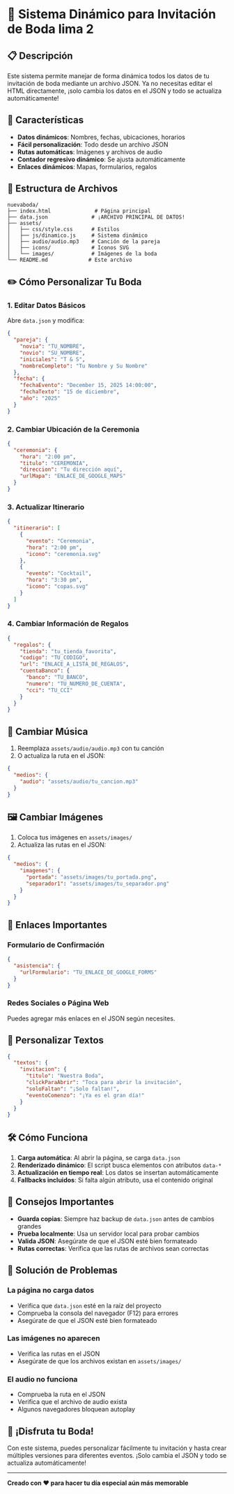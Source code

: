 # 🎊 Sistema Dinámico para Invitación de Boda lima 2

## 📋 Descripción

Este sistema permite manejar de forma dinámica todos los datos de tu invitación de boda mediante un archivo JSON. Ya no necesitas editar el HTML directamente, ¡solo cambia los datos en el JSON y todo se actualiza automáticamente!

## 🚀 Características

- **Datos dinámicos**: Nombres, fechas, ubicaciones, horarios
- **Fácil personalización**: Todo desde un archivo JSON
- **Rutas automáticas**: Imágenes y archivos de audio
- **Contador regresivo dinámico**: Se ajusta automáticamente
- **Enlaces dinámicos**: Mapas, formularios, regalos

## 📁 Estructura de Archivos

```
nuevaboda/
├── index.html              # Página principal
├── data.json              # ¡ARCHIVO PRINCIPAL DE DATOS!
├── assets/
│   ├── css/style.css      # Estilos
│   ├── js/dinamico.js     # Sistema dinámico
│   ├── audio/audio.mp3    # Canción de la pareja
│   ├── icons/             # Iconos SVG
│   └── images/            # Imágenes de la boda
└── README.md             # Este archivo
```

## ✏️ Cómo Personalizar Tu Boda

### 1. Editar Datos Básicos

Abre `data.json` y modifica:

```json
{
  "pareja": {
    "novia": "TU_NOMBRE",
    "novio": "SU_NOMBRE", 
    "iniciales": "T & S",
    "nombreCompleto": "Tu Nombre y Su Nombre"
  },
  "fecha": {
    "fechaEvento": "December 15, 2025 14:00:00",
    "fechaTexto": "15 de diciembre",
    "año": "2025"
  }
}
```

### 2. Cambiar Ubicación de la Ceremonia

```json
{
  "ceremonia": {
    "hora": "2:00 pm",
    "titulo": "CEREMONIA",
    "direccion": "Tu dirección aquí",
    "urlMapa": "ENLACE_DE_GOOGLE_MAPS"
  }
}
```

### 3. Actualizar Itinerario

```json
{
  "itinerario": [
    {
      "evento": "Ceremonia",
      "hora": "2:00 pm",
      "icono": "ceremonia.svg"
    },
    {
      "evento": "Cocktail",
      "hora": "3:30 pm", 
      "icono": "copas.svg"
    }
  ]
}
```

### 4. Cambiar Información de Regalos

```json
{
  "regalos": {
    "tienda": "tu_tienda_favorita",
    "codigo": "TU_CODIGO",
    "url": "ENLACE_A_LISTA_DE_REGALOS",
    "cuentaBanco": {
      "banco": "TU_BANCO",
      "numero": "TU_NUMERO_DE_CUENTA",
      "cci": "TU_CCI"
    }
  }
}
```

## 🎵 Cambiar Música

1. Reemplaza `assets/audio/audio.mp3` con tu canción
2. O actualiza la ruta en el JSON:

```json
{
  "medios": {
    "audio": "assets/audio/tu_cancion.mp3"
  }
}
```

## 🖼️ Cambiar Imágenes

1. Coloca tus imágenes en `assets/images/`
2. Actualiza las rutas en el JSON:

```json
{
  "medios": {
    "imagenes": {
      "portada": "assets/images/tu_portada.png",
      "separador1": "assets/images/tu_separador.png"
    }
  }
}
```

## 🔗 Enlaces Importantes

### Formulario de Confirmación
```json
{
  "asistencia": {
    "urlFormulario": "TU_ENLACE_DE_GOOGLE_FORMS"
  }
}
```

### Redes Sociales o Página Web
Puedes agregar más enlaces en el JSON según necesites.

## 🎨 Personalizar Textos

```json
{
  "textos": {
    "invitacion": {
      "titulo": "Nuestra Boda",
      "clickParaAbrir": "Toca para abrir la invitación",
      "soloFaltan": "¡Solo faltan!",
      "eventoComenzo": "¡Ya es el gran día!"
    }
  }
}
```

## 🛠️ Cómo Funciona

1. **Carga automática**: Al abrir la página, se carga `data.json`
2. **Renderizado dinámico**: El script busca elementos con atributos `data-*`
3. **Actualización en tiempo real**: Los datos se insertan automáticamente
4. **Fallbacks incluidos**: Si falta algún atributo, usa el contenido original

## 🚨 Consejos Importantes

- **Guarda copias**: Siempre haz backup de `data.json` antes de cambios grandes
- **Prueba localmente**: Usa un servidor local para probar cambios
- **Valida JSON**: Asegúrate de que el JSON esté bien formateado
- **Rutas correctas**: Verifica que las rutas de archivos sean correctas

## 🐛 Solución de Problemas

### La página no carga datos
- Verifica que `data.json` esté en la raíz del proyecto
- Comprueba la consola del navegador (F12) para errores
- Asegúrate de que el JSON esté bien formateado

### Las imágenes no aparecen
- Verifica las rutas en el JSON
- Asegúrate de que los archivos existan en `assets/images/`

### El audio no funciona
- Comprueba la ruta en el JSON
- Verifica que el archivo de audio exista
- Algunos navegadores bloquean autoplay

## 🎉 ¡Disfruta tu Boda!

Con este sistema, puedes personalizar fácilmente tu invitación y hasta crear múltiples versiones para diferentes eventos. ¡Solo cambia el JSON y todo se actualiza automáticamente!

---

**Creado con ❤️ para hacer tu día especial aún más memorable**